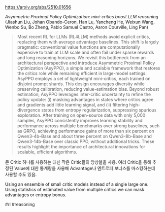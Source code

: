https://arxiv.org/abs/2510.01656

*Asymmetric Proximal Policy Optimization: mini-critics boost LLM reasoning* (Jiashun Liu, Johan Obando-Ceron, Han Lu, Yancheng He, Weixun Wang, Wenbo Su, Bo Zheng, Pablo Samuel Castro, Aaron Courville, Ling Pan)

> Most recent RL for LLMs (RL4LLM) methods avoid explicit critics, replacing them with average advantage baselines. This shift is largely pragmatic: conventional value functions are computationally expensive to train at LLM scale and often fail under sparse rewards and long reasoning horizons. We revisit this bottleneck from an architectural perspective and introduce Asymmetric Proximal Policy Optimization (AsyPPO), a simple and scalable framework that restores the critics role while remaining efficient in large-model settings. AsyPPO employs a set of lightweight mini-critics, each trained on disjoint prompt shards. This design encourages diversity while preserving calibration, reducing value-estimation bias. Beyond robust estimation, AsyPPO leverages inter-critic uncertainty to refine the policy update: (i) masking advantages in states where critics agree and gradients add little learning signal, and (ii) filtering high-divergence states from entropy regularization, suppressing spurious exploration. After training on open-source data with only 5,000 samples, AsyPPO consistently improves learning stability and performance across multiple benchmarks over strong baselines, such as GRPO, achieving performance gains of more than six percent on Qwen3-4b-Base and about three percent on Qwen3-8b-Base and Qwen3-14b-Base over classic PPO, without additional tricks. These results highlight the importance of architectural innovations for scalable, efficient algorithms.

큰 Critic 하나를 사용하는 대신 작은 Critic들의 앙상블을 사용. 여러 Critic을 통해 추정된 Value에 대한 통계량을 사용해 Advantage나 엔트로피 보너스를 마스킹하는데 사용할 수도 있음.

Using an ensemble of small critic models instead of a single large one. Using statistics of estimated value from multiple critics we can mask advantages or entropy bonus.

#rl #reasoning 